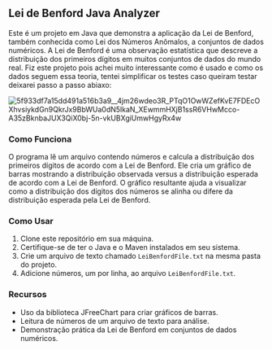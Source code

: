## Lei de Benford Java Analyzer

Este é um projeto em Java que demonstra a aplicação da Lei de Benford, também conhecida como Lei dos Números Anômalos, a conjuntos de dados numéricos. A Lei de Benford é uma observação estatística que descreve a distribuição dos primeiros dígitos em muitos conjuntos de dados do mundo real. Fiz este projeto pois achei muito interessante como é usado e como os dados seguem essa teoria, tentei simplificar os testes caso queiram testar deixarei passo a passo abiaxo:

![5f933df7a15dd491a516b3a9__4jm26wdeo3R_PTqO1OwWZefKvE7FDEcOXhvsiykdGn9QkrJx9BbWUa0dN5lkaN_XEwmmHXjB1ssR6VHwMcco-A35zBknbaJUX3QiX0bj-5n-vkUBXgiUmwHgyRx4w](https://github.com/GabrielFCarrijo/LeiBenfordJava/assets/84852692/5701bbb4-1cb4-4ace-9b3a-549b53328fdf)


### Como Funciona

O programa lê um arquivo contendo números e calcula a distribuição dos primeiros dígitos de acordo com a Lei de Benford. Ele cria um gráfico de barras mostrando a distribuição observada versus a distribuição esperada de acordo com a Lei de Benford. O gráfico resultante ajuda a visualizar como a distribuição dos dígitos dos números se alinha ou difere da distribuição esperada pela Lei de Benford.

### Como Usar

1. Clone este repositório em sua máquina.
2. Certifique-se de ter o Java e o Maven instalados em seu sistema.
3. Crie um arquivo de texto chamado `LeiBenfordFile.txt` na mesma pasta do projeto.
4. Adicione números, um por linha, ao arquivo `LeiBenfordFile.txt`.

### Recursos

- Uso da biblioteca JFreeChart para criar gráficos de barras.
- Leitura de números de um arquivo de texto para análise.
- Demonstração prática da Lei de Benford em conjuntos de dados numéricos.
